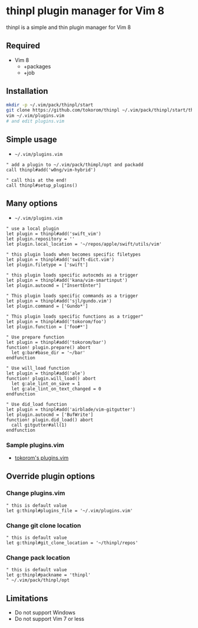 # thinpl plugin manager for Vim 8

thinpl is a simple and thin plugin manager for Vim 8

## Required

- Vim 8
    - +packages
    - +job

## Installation

```sh
mkdir -p ~/.vim/pack/thinpl/start
git clone https://github.com/tokorom/thinpl ~/.vim/pack/thinpl/start/thimpl
vim ~/.vim/plugins.vim
# and edit plugins.vim
```

## Simple usage

- `~/.vim/plugins.vim`

```vim
" add a plugin to ~/.vim/pack/thimpl/opt and packadd
call thinpl#add('w0ng/vim-hybrid')

" call this at the end!
call thinpl#setup_plugins()
```

## Many options

- `~/.vim/plugins.vim`

```vim
" use a local plugin
let plugin = thinpl#add('swift_vim')
let plugin.repository = ''
let plugin.local_location = '~/repos/apple/swift/utils/vim'

" this plugin loads when becomes specific filetypes
let plugin = thinpl#add('swift-dict.vim')
let plugin.filetype = ['swift']

" this plugin loads specific autocmds as a trigger
let plugin = thinpl#add('kana/vim-smartinput')
let plugin.autocmd = ["InsertEnter"]

" This plugin loads specific commands as a trigger
let plugin = thinpl#add('sjl/gundo.vim')
let plugin.command = ['Gundo*']

" This plugin loads specific functions as a trigger"
let plugin = thinpl#add('tokorom/foo')
let plugin.function = ['foo#*']

" Use prepare function
let plugin = thinpl#add('tokorom/bar')
function! plugin.prepare() abort
  let g:bar#base_dir = '~/bar'
endfunction

" Use will_load function
let plugin = thinpl#add('ale')
function! plugin.will_load() abort
  let g:ale_lint_on_save = 1
  let g:ale_lint_on_text_changed = 0
endfunction

" Use did_load function
let plugin = thinpl#add('airblade/vim-gitgutter')
let plugin.autocmd = ['BufWrite']
function! plugin.did_load() abort
  call gitgutter#all(1)
endfunction
```

### Sample plugins.vim

- [tokorom's plugins.vim](https://github.com/tokorom/dotfiles/blob/master/.vim/plugins.vim)

## Override plugin options

### Change plugins.vim

```vim
" this is default value
let g:thinpl#plugins_file = '~/.vim/plugins.vim'
```

### Change git clone location

```vim
" this is default value
let g:thinpl#git_clone_location = '~/thinpl/repos'
```

### Change pack location

```vim
" this is default value
let g:thinpl#packname = 'thinpl'
" ~/.vim/pack/thinpl/opt
```

## Limitations

- Do not support Windows
- Do not support Vim 7 or less
